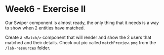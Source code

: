 # Week6 - Exercise II

Our Swiper component is almost ready, the only thing that it needs is a way to show when 2 entities have matched.

Create a `<Match/>` component that will render and show the 2 users that matched and their details. Check out pic called `matchPreview.png` from the `/lab-resources` folder.
